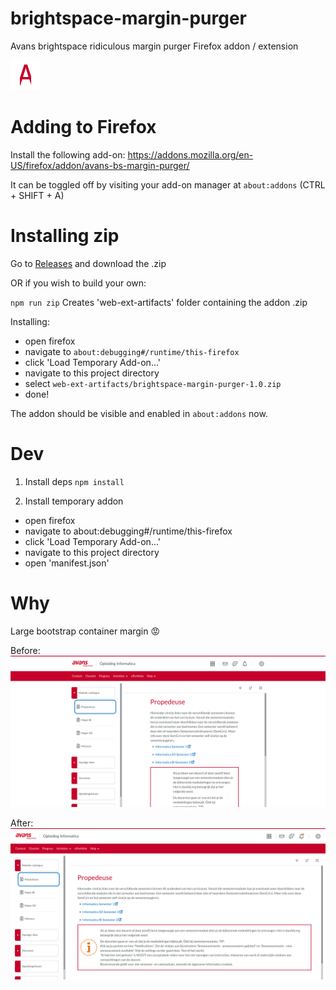 # brightspace-margin-purger

Avans brightspace ridiculous margin purger Firefox addon / extension

![Avans Brightspace Margin Purger Icon](./icons/bmp-48.png "Avans Brightspace Margin Purger")

# Adding to Firefox

Install the following add-on:
https://addons.mozilla.org/en-US/firefox/addon/avans-bs-margin-purger/

It can be toggled off by visiting your add-on manager at `about:addons` (CTRL + SHIFT + A)

# Installing zip

Go to [Releases](https://github.com/JRaams/brightspace-margin-purger/releases) and download the .zip

OR if you wish to build your own:

`npm run zip`
Creates 'web-ext-artifacts' folder containing the addon .zip

Installing:

- open firefox
- navigate to `about:debugging#/runtime/this-firefox`
- click 'Load Temporary Add-on...'
- navigate to this project directory
- select `web-ext-artifacts/brightspace-margin-purger-1.0.zip`
- done!

The addon should be visible and enabled in `about:addons` now.

# Dev

1. Install deps
   `npm install`

2. Install temporary addon

- open firefox
- navigate to about:debugging#/runtime/this-firefox
- click 'Load Temporary Add-on...'
- navigate to this project directory
- open 'manifest.json'

# Why

Large bootstrap container margin :rage:

Before:
![Before picture](./assets/before.png)

After:
![After picture](./assets/after.png)
